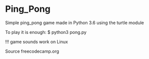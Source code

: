 # Ping_Pong
Simple ping_pong game made in Python 3.6 using the turtle module

To play it is enough: 
$ python3 pong.py

!!! game sounds work on Linux

Source freecodecamp.org
